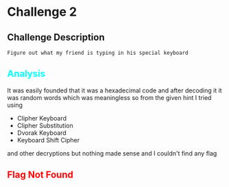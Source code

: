 # Challenge 2
## Challenge Description
```
Figure out what my friend is typing in his special keyboard
```
## <span style="color:aqua;">Analysis</span>
It was easily founded that it was a hexadecimal code and after decoding it it was random words which was meaningless so from the given hint I tried using 
* Clipher Keyboard
* Clipher Substitution 
* Dvorak Keyboard 
* Keyboard Shift Cipher

and other decryptions but nothing made sense and I couldn't find any flag

## <span style="color:Red;">Flag Not Found</span>
